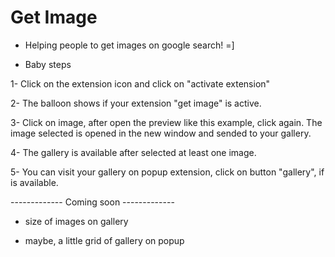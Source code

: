 # Get Image

- Helping people to get images on google search! =]

* Baby steps

1- Click on the extension icon and click on "activate extension"

2- The balloon shows if your extension "get image" is active.

3- Click on image, after open the preview like this example, click again. The image selected is opened in the new window and sended to your gallery.

4- The gallery is available after selected at least one image.

5- You can visit your gallery on popup extension, click on button "gallery", if is available.

------------- Coming soon -------------

- size of images on gallery

- maybe, a little grid of gallery on popup